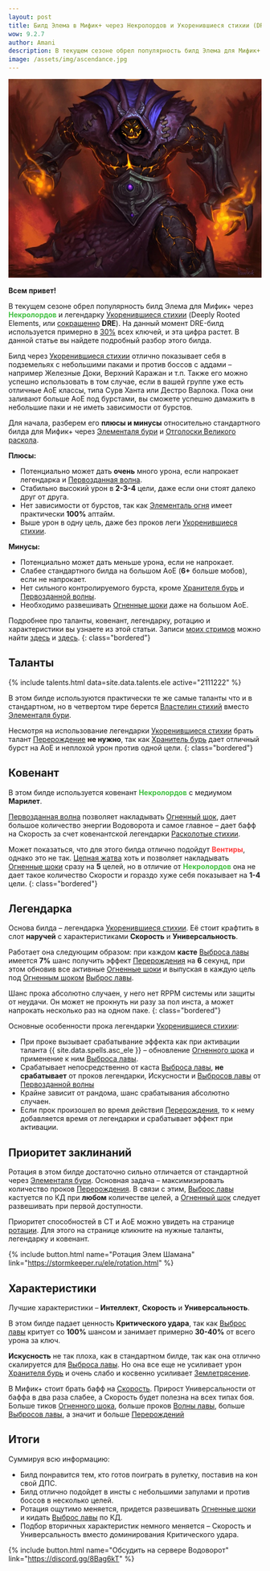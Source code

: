 ```yaml
---
layout: post
title: Билд Элема в Мифик+ через Некролордов и Укоренившиеся стихии (DRE)
wow: 9.2.7
author: Amani
description: В текущем сезоне обрел популярность билд Элема для Мифик+ через Некролордов и легендарку Укоренившиеся стихии. В этой статье вы найдете подробный разбор этого билда.
image: /assets/img/ascendance.jpg
---
```


<p align="center">
    <img src="/assets/img/ascendance.jpg"> 
</p>

**Всем привет!**

В текущем сезоне обрел популярность билд Элема для Мифик+ через <span style="color:#40bf40;font-size:1em;">**Некролордов**</span> и легендарку [Укоренившиеся стихии](https://ru.wowhead.com/spell=336738) (Deeply Rooted Elements, или [сокращенно](https://stormkeeper.ru/info/abbrevs.html) **DRE**). На данный момент DRE-билд используется примерно в [30%](https://mplus.subcreation.net/elemental-shaman.html#legendaries) всех ключей, и эта цифра растет. В данной статье вы найдете подробный разбор этого билда.

Билд через [Укоренившиеся стихии](https://ru.wowhead.com/spell=336738) отлично показывает себя в подземельях с небольшими паками и против боссов с аддами – например Железные Доки, Верхний Каражан и т.п. Также его можно успешно использовать в том случае, если в вашей группе уже есть отличные АоЕ классы, типа Сурв Ханта или Дестро Варлока. Пока они заливают больше АоЕ под бурстами, вы сможете успешно дамажить в небольшие паки и не иметь зависимости от бурстов.

Для начала, разберем его **плюсы и минусы** относительно стандартного билда для Мифик+ через [Элементаля бури](https://ru.wowhead.com/spell=192249) и [Отголоски Великого раскола](https://ru.wowhead.com/spell=336215).

**Плюсы:**
* Потенциально может дать **очень** много урона, если напрокает легендарка и [Первозданная волна](https://ru.wowhead.com/spell=326059).
* Стабильно высокий урон в **2-3-4** цели, даже если они стоят далеко друг от друга.
* Нет зависимости от бурстов, так как [Элементаль огня](https://ru.wowhead.com/spell=198067) имеет практически **100%** аптайм.
* Выше урон в одну цель, даже без проков леги [Укоренившиеся стихии](https://ru.wowhead.com/spell=336738).

**Минусы:**
* Потенциально может дать меньше урона, если не напрокает.
* Слабее стандартного билда на большом АоЕ (**6+** больше мобов), если не напрокает.
* Нет сильного контролируемого бурста, кроме [Хранителя бурь](https://ru.wowhead.com/spell=191634) и [Первозданной волны](https://ru.wowhead.com/spell=326059).
* Необходимо развешивать [Огненные шоки](https://ru.wowhead.com/spell=188389) даже на большом АоЕ.

Подробнее про таланты, ковенант, легендарку, ротацию и характеристики вы узнаете из этой статьи. Записи [моих стримов](https://twitch.tv/amanizandalari) можно найти [здесь](https://youtu.be/GuxbHKMleGU) и [здесь](https://youtu.be/0eq-eYHCxns).
{: class="bordered"}

 <!--more-->

## Таланты

{% include talents.html data=site.data.talents.ele active="2111222" %}

В этом билде используются практически те же самые таланты что и в стандартном, но в четвертом тире берется [Властелин стихий](https://ru.wowhead.com/spell=16166) вместо [Элементаля бури](https://ru.wowhead.com/spell=192249/).

Несмотря на использование легендарки [Укоренившиеся стихии](https://ru.wowhead.com/spell=336738) брать талант [Перерождение](https://ru.wowhead.com/spell=114050) **не нужно**, так как [Хранитель бурь](https://ru.wowhead.com/spell=191634) дает отличный бурст на АоЕ и неплохой урон против одной цели.
{: class="bordered"}

## Ковенант

В этом билде используется ковенант <span style="color:#40bf40;font-size:1em;">**Некролордов**</span> с медиумом **Марилет**.

<a href="https://ru.wowhead.com/soulbind-calc/embed/necrolord/plague-deviser-marileth/shaman/AwaW5r4BJShxChMFKX8KFSzyCiUpTAoiFXYACiUoNgo"></a>

[Первозданная волна](https://ru.wowhead.com/spell=326059) позволяет накладывать [Огненный шок](https://ru.wowhead.com/spell=188389), дает большое количество энергии Водоворота и самое главное – дает бафф на Скорость за счет ковенантской легендарки [Расколотые стихии](https://ru.wowhead.com/spell=354647).

Может показаться, что для этого билда отлично подойдут <span style="color:#ff4040;font-size:1em;">**Вентиры**</span>, однако это не так. [Цепная жатва](https://ru.wowhead.com/spell=320674) хоть и позволяет накладывать [Огненные шоки](https://ru.wowhead.com/spell=188389) сразу на **5** целей, но в отличие от <span style="color:#40bf40;font-size:1em;">**Некролордов**</span> она не дает такое количество Скорости и гораздо хуже себя показывает на **1-4** цели.
{: class="bordered"}

## Легендарка

Основа билда – легендарка [Укоренившиеся стихии](https://ru.wowhead.com/spell=336738). Её стоит крафтить в слот **наручей** с характеристиками **Скорость** и **Универсальность**.

Работает она следующим образом: при каждом **касте** [Выброса лавы](https://ru.wowhead.com/spell=51505) имеется **7%** шанс получить эффект [Перерождения](https://ru.wowhead.com/spell=114050) на **6** секунд, при этом обновив все активные [Огненные шоки](https://ru.wowhead.com/spell=188389) и выпуская в каждую цель под  [Огненным шоком](https://ru.wowhead.com/spell=188389) [Выброс лавы](https://ru.wowhead.com/spell=51505).

Шанс прока абсолютно случаен, у него нет RPPM системы или защиты от неудачи. Он может не прокнуть ни разу за пол инста, а может напрокать несколько раз на одном паке.
{: class="bordered"}

Основные особенности прока легендарки [Укоренившиеся стихии](https://ru.wowhead.com/spell=336738):
* При проке вызывает срабатывание эффекта как при активации таланта {{ site.data.spells.asc_ele }} – обновление [Огненного шока](https://ru.wowhead.com/spell=188389) и применение к ним [Выброса лавы](https://ru.wowhead.com/spell=51505).
* Срабатывает непосредственно от каста [Выброса лавы](https://ru.wowhead.com/spell=51505), **не срабатывает** от проков легендарки, Искусности и [Выбросов лавы](https://ru.wowhead.com/spell=51505) от [Первозданной волны](https://ru.wowhead.com/spell=326059)
* Крайне зависит от рандома, шанс срабатывания абсолютно случаен.
* Если прок произошел во время действия [Перерождения](https://ru.wowhead.com/spell=114050), то к нему добавляется время от легендарки и срабатывает эффект при активации.

## Приоритет заклинаний

Ротация в этом билде достаточно сильно отличается от стандартной через [Элементаля бури](https://ru.wowhead.com/spell=192249/). Основная задача – максимизировать количество проков [Перерождения](https://ru.wowhead.com/spell=114050). В связи с этим, [Выброс лавы](https://ru.wowhead.com/spell=51505) кастуется по КД при **любом** количестве целей, а [Огненный шок](https://ru.wowhead.com/spell=188389) следует развешивать при первой доступности.

Приоритет способностей в СТ и АоЕ можно увидеть на странице [ротации](https://stormkeeper.ru/ele/rotation.html). Для этого на странице кликните на нужные таланты, легендарку и ковенант.

<p></p>

{% include button.html name="Ротация Элем Шамана" link="https://stormkeeper.ru/ele/rotation.html" %}  

<p></p>

## Характеристики

Лучшие характеристики – **Интеллект**, **Скорость** и **Универсальность**.

В этом билде падает ценность **Критического удара**, так как [Выброс лавы](https://ru.wowhead.com/spell=51505) критует со **100%** шансом и занимает примерно **30-40%** от всего урона за ключ.

**Искусность** не так плоха, как в стандартном билде, так как она отлично скалируется для [Выброса лавы](https://ru.wowhead.com/spell=51505). Но она все еще не усиливает урон [Хранителя бурь](https://ru.wowhead.com/spell=191634) и очень слабо и косвенно усиливает [Землетрясение](https://ru.wowhead.com/spell=61882).

В Мифик+ стоит брать бафф на [Скорость](https://ru.wowhead.com/spell=373113). Прирост Универсальности от баффа в два раза слабее, а Скорость будет полезна на всех типах боя. Больше тиков [Огненного шока](https://ru.wowhead.com/spell=188389), больше проков [Волны лавы](https://ru.wowhead.com/spell=77756), больше [Выбросов лавы](https://ru.wowhead.com/spell=51505), а значит и больше [Перерождений](https://ru.wowhead.com/spell=114050)

## Итоги

Суммируя всю информацию:
* Билд понравится тем, кто готов поиграть в рулетку, поставив на кон свой ДПС.
* Билд отлично подойдет в инсты с небольшими запулами и против боссов в несколько целей.
* Ротация ощутимо меняется, придется развешивать [Огненные шоки](https://ru.wowhead.com/spell=188389) и кидать [Выброс лавы](https://ru.wowhead.com/spell=51505) по КД.
* Подбор вторичных характеристик немного меняется – Скорость и Универсальность вместо доминирования Критического удара.

<p></p>

{% include button.html name="Обсудить на сервере Водоворот" link="https://discord.gg/8Bag6kT" %}  

<p></p>
